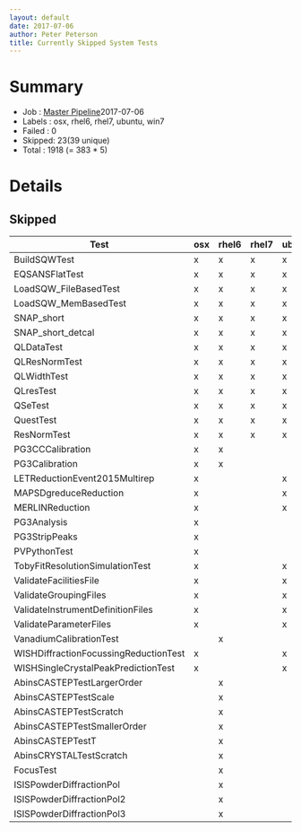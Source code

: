 ```yaml
---
layout: default
date: 2017-07-06
author: Peter Peterson
title: Currently Skipped System Tests
---
```

Summary
=======
* Job    : [Master Pipeline](http://builds.mantidproject.org/view/Master%20Pipeline/)2017-07-06
* Labels : osx, rhel6, rhel7, ubuntu, win7
* Failed : 0
* Skipped: 23(39 unique)
* Total  : 1918
(= 383 * 5)

Details
=======

Skipped
-------

| Test                                   | osx | rhel6 | rhel7 | ubuntu | win7 |
|----------------------------------------|-----|-------|-------|--------|------|
| BuildSQWTest                           |  x  |   x   |   x   |    x   |   x  | 
| EQSANSFlatTest                         |  x  |   x   |   x   |    x   |   x  | 
| LoadSQW_FileBasedTest                  |  x  |   x   |   x   |    x   |   x  | 
| LoadSQW_MemBasedTest                   |  x  |   x   |   x   |    x   |   x  | 
| SNAP_short                             |  x  |   x   |   x   |    x   |   x  | 
| SNAP_short_detcal                      |  x  |   x   |   x   |    x   |   x  | 
| QLDataTest                             |  x  |   x   |   x   |    x   |      | 
| QLResNormTest                          |  x  |   x   |   x   |    x   |      | 
| QLWidthTest                            |  x  |   x   |   x   |    x   |      | 
| QLresTest                              |  x  |   x   |   x   |    x   |      | 
| QSeTest                                |  x  |   x   |   x   |    x   |      | 
| QuestTest                              |  x  |   x   |   x   |    x   |      | 
| ResNormTest                            |  x  |   x   |   x   |    x   |      | 
| PG3CCCalibration                       |  x  |   x   |       |        |   x  | 
| PG3Calibration                         |  x  |   x   |       |        |   x  | 
| LETReductionEvent2015Multirep          |  x  |       |       |    x   |      | 
| MAPSDgreduceReduction                  |  x  |       |       |    x   |      | 
| MERLINReduction                        |  x  |       |       |    x   |      | 
| PG3Analysis                            |  x  |       |       |        |   x  | 
| PG3StripPeaks                          |  x  |       |       |        |   x  | 
| PVPythonTest                           |  x  |       |       |        |   x  | 
| TobyFitResolutionSimulationTest        |  x  |       |       |    x   |      | 
| ValidateFacilitiesFile                 |  x  |       |       |    x   |      | 
| ValidateGroupingFiles                  |  x  |       |       |    x   |      | 
| ValidateInstrumentDefinitionFiles      |  x  |       |       |    x   |      | 
| ValidateParameterFiles                 |  x  |       |       |    x   |      | 
| VanadiumCalibrationTest                |     |   x   |       |        |      | 
| WISHDiffractionFocussingReductionTest  |  x  |       |       |    x   |      | 
| WISHSingleCrystalPeakPredictionTest    |  x  |       |       |    x   |      | 
| AbinsCASTEPTestLargerOrder             |     |   x   |       |        |      | 
| AbinsCASTEPTestScale                   |     |   x   |       |        |      | 
| AbinsCASTEPTestScratch                 |     |   x   |       |        |      | 
| AbinsCASTEPTestSmallerOrder            |     |   x   |       |        |      | 
| AbinsCASTEPTestT                       |     |   x   |       |        |      | 
| AbinsCRYSTALTestScratch                |     |   x   |       |        |      | 
| FocusTest                              |     |   x   |       |        |      | 
| ISISPowderDiffractionPol               |     |   x   |       |        |      | 
| ISISPowderDiffractionPol2              |     |   x   |       |        |      | 
| ISISPowderDiffractionPol3              |     |   x   |       |        |      | 
